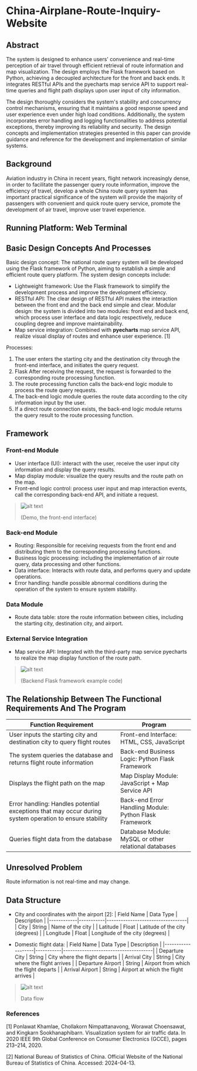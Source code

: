 # China-Airplane-Route-Inquiry-Website

## Abstract

The system is designed to enhance users' convenience and real-time perception of air travel through efficient retrieval of route information and map visualization. The design employs the Flask framework based on Python, achieving a decoupled architecture for the front and back ends. It integrates RESTful APIs and the pyecharts map service API to support real-time queries and flight path displays upon user input of city information.

The design thoroughly considers the system's stability and concurrency control mechanisms, ensuring that it maintains a good response speed and user experience even under high load conditions. Additionally, the system incorporates error handling and logging functionalities to address potential exceptions, thereby improving its reliability and security. The design concepts and implementation strategies presented in this paper can provide guidance and reference for the development and implementation of similar systems.

## Background
Aviation industry in China in recent years, flight network increasingly dense, in order to facilitate the passenger query route information, improve the efficiency of travel, develop a whole China route query system has important practical significance of the system will provide the majority of passengers with convenient and quick route query service, promote the development of air travel, improve user travel experience.

## Running Platform: Web Terminal

## Basic Design Concepts And Processes

Basic design concept: The national route query system will be developed using the Flask framework of Python, aiming to establish a simple and efficient route query platform. The system design concepts include:
- Lightweight framework: Use the Flask framework to simplify the development process and improve the development efficiency. 
- RESTful API: The clear design of RESTful API makes the interaction between the front end and the back end simple and clear. Modular design: the system is divided into two modules: front end and back end, which process user interface and data logic respectively, reduce coupling degree and improve maintainability. 
- Map service integration: Combined with **pyecharts** map service API, realize visual display of routes and enhance user experience. [1]

Processes:
1. The user enters the starting city and the destination city through the front-end interface, and initiates the query request. 
2. Flask After receiving the request, the request is forwarded to the corresponding route processing function. 
3. The route processing function calls the back-end logic module to process the route query requests. 
4. The back-end logic module queries the route data according to the city information input by the user.
5. If a direct route connection exists, the back-end logic module returns the query result to the route processing function.

## Framework
### Front-end Module
- User interface (UI): interact with the user, receive the user input city information and display the query results.
- Map display module: visualize the query results and the route path on the map. 
- Front-end logic control: process user input and map interaction events, call the corresponding back-end API, and initiate a request.

> ![alt text](image.png)
> 
> (Demo, the front-end interface)

### Back-end Module
- Routing: Responsible for receiving requests from the front end and distributing them to the corresponding processing functions. 
- Business logic processing: including the implementation of air route query, data processing and other functions. 
- Data interface: Interacts with route data, and performs query and update operations.
- Error handling: handle possible abnormal conditions during the operation of the system to ensure system stability.

### Data Module
- Route data table: store the route information between cities, including the starting city, destination city, and airport.

### External Service Integration
- Map service API: Integrated with the third-party map service pyecharts to realize the map display function of the route path.

> ![alt text](image-1.png)
> 
> (Backend Flask framework example code)

## The Relationship Between The Functional Requirements And The Program

| Function Requirement                                      | Program                                           |
|----------------------------------------------------------|---------------------------------------------------|
| User inputs the starting city and destination city to query flight routes | Front-end Interface: HTML, CSS, JavaScript        |
| The system queries the database and returns flight route information | Back-end Business Logic: Python Flask Framework   |
| Displays the flight path on the map                            | Map Display Module: JavaScript + Map Service API  |
| Error handling: Handles potential exceptions that may occur during system operation to ensure stability | Back-end Error Handling Module: Python Flask Framework |
| Queries flight data from the database                       | Database Module: MySQL or other relational databases |

## Unresolved Problem
Route information is not real-time and may change.

## Data Structure

- City and coordinates with the airport [2]:
| Field Name | Data Type | Description                      |
|------------|-----------|----------------------------------|
| City       | String    | Name of the city                |
| Latitude   | Float     | Latitude of the city (degrees)  |
| Longitude  | Float     | Longitude of the city (degrees) |

- Domestic flight data:
| Field Name        | Data Type | Description                          |
|-------------------|-----------|--------------------------------------|
| Departure City    | String    | City where the flight departs       |
| Arrival City      | String    | City where the flight arrives        |
| Departure Airport  | String    | Airport from which the flight departs |
| Arrival Airport    | String    | Airport at which the flight arrives  |

> ![alt text](image-2.png)
> 
> Data flow

### References

[1] Ponlawat Khamlae, Chollakorn Nimpattanavong, Worawat Choensawat, and Kingkarn Sookhanaphibarn. Visualization system for air traffic data. In 2020 IEEE 9th Global Conference on Consumer Electronics (GCCE), pages 213–214, 2020.

[2] National Bureau of Statistics of China. Official Website of the National Bureau of Statistics of China. Accessed: 2024-04-13.